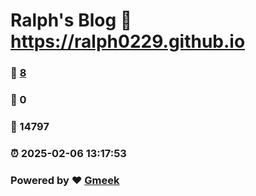 # Ralph's Blog :link: https://ralph0229.github.io 
### :page_facing_up: [8](https://ralph0229.github.io/tag.html) 
### :speech_balloon: 0 
### :hibiscus: 14797 
### :alarm_clock: 2025-02-06 13:17:53 
### Powered by :heart: [Gmeek](https://github.com/Meekdai/Gmeek)

